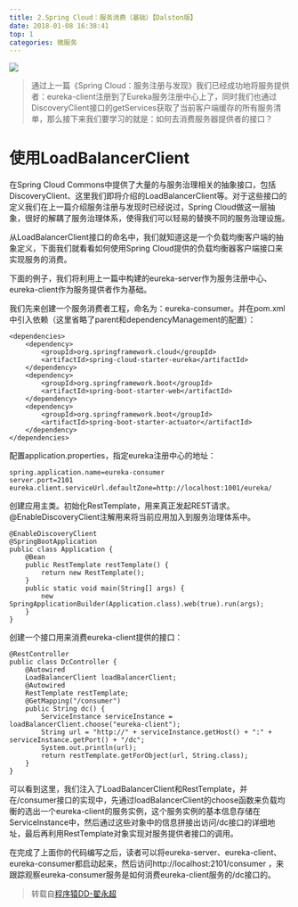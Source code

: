 ```yaml
---
title: 2.Spring Cloud：服务消费（基础）【Dalston版】
date: 2018-01-08 16:38:41
top: 1
categories: 微服务
---
```


![](http://www.wailian.work/images/2018/04/11/b175ccda74ff9615e7c170c40cccdef16a8c1a9c92ef3-tdFa3C_fw658.jpg)

> 通过上一篇《Spring Cloud：服务注册与发现》我们已经成功地将服务提供者：eureka-client注册到了Eureka服务注册中心上了，同时我们也通过DiscoveryClient接口的getServices获取了当前客户端缓存的所有服务清单，那么接下来我们要学习的就是：如何去消费服务器提供者的接口？

# 使用LoadBalancerClient

在Spring Cloud Commons中提供了大量的与服务治理相关的抽象接口，包括DiscoveryClient、这里我们即将介绍的LoadBalancerClient等。对于这些接口的定义我们在上一篇介绍服务注册与发现时已经说过，Spring Cloud做这一层抽象，很好的解耦了服务治理体系，使得我们可以轻易的替换不同的服务治理设施。

从LoadBalancerClient接口的命名中，我们就知道这是一个负载均衡客户端的抽象定义，下面我们就看看如何使用Spring Cloud提供的负载均衡器客户端接口来实现服务的消费。

下面的例子，我们将利用上一篇中构建的eureka-server作为服务注册中心、eureka-client作为服务提供者作为基础。

我们先来创建一个服务消费者工程，命名为：eureka-consumer。并在pom.xml中引入依赖（这里省略了parent和dependencyManagement的配置）：

```
<dependencies>
    <dependency>
        <groupId>org.springframework.cloud</groupId>
        <artifactId>spring-cloud-starter-eureka</artifactId>
    </dependency>
    <dependency>
        <groupId>org.springframework.boot</groupId>
        <artifactId>spring-boot-starter-web</artifactId>
    </dependency>
    <dependency>
        <groupId>org.springframework.boot</groupId>
        <artifactId>spring-boot-starter-actuator</artifactId>
    </dependency>
</dependencies>
```

配置application.properties，指定eureka注册中心的地址：

```
spring.application.name=eureka-consumer
server.port=2101
eureka.client.serviceUrl.defaultZone=http://localhost:1001/eureka/
```

创建应用主类。初始化RestTemplate，用来真正发起REST请求。@EnableDiscoveryClient注解用来将当前应用加入到服务治理体系中。

```
@EnableDiscoveryClient
@SpringBootApplication
public class Application {
    @Bean
    public RestTemplate restTemplate() {
        return new RestTemplate();
    }
    public static void main(String[] args) {
        new SpringApplicationBuilder(Application.class).web(true).run(args);
    }
}
```

创建一个接口用来消费eureka-client提供的接口：

```
@RestController
public class DcController {
    @Autowired
    LoadBalancerClient loadBalancerClient;
    @Autowired
    RestTemplate restTemplate;
    @GetMapping("/consumer")
    public String dc() {
        ServiceInstance serviceInstance = loadBalancerClient.choose("eureka-client");
        String url = "http://" + serviceInstance.getHost() + ":" + serviceInstance.getPort() + "/dc";
        System.out.println(url);
        return restTemplate.getForObject(url, String.class);
    }
}
```

可以看到这里，我们注入了LoadBalancerClient和RestTemplate，并在/consumer接口的实现中，先通过loadBalancerClient的choose函数来负载均衡的选出一个eureka-client的服务实例，这个服务实例的基本信息存储在ServiceInstance中，然后通过这些对象中的信息拼接出访问/dc接口的详细地址，最后再利用RestTemplate对象实现对服务提供者接口的调用。

在完成了上面你的代码编写之后，读者可以将eureka-server、eureka-client、eureka-consumer都启动起来，然后访问http://localhost:2101/consumer ，来跟踪观察eureka-consumer服务是如何消费eureka-client服务的/dc接口的。

> 转载自[程序猿DD-翟永超](http://blog.didispace.com/)

